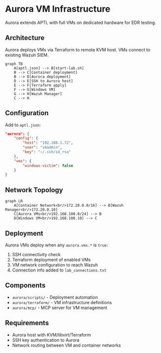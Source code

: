 # Aurora VM Infrastructure

Aurora extends APTL with full VMs on dedicated hardware for EDR testing.

## Architecture

Aurora deploys VMs via Terraform to remote KVM host. VMs connect to existing Wazuh SIEM.

```mermaid
graph TB
    A[aptl.json] --> B[start-lab.sh]
    B --> C[Container deployment]
    B --> D[Aurora deployment]
    D --> E[SSH to Aurora host]
    E --> F[Terraform apply]
    F --> G[Windows VM]
    G --> H[Wazuh Manager]
    C --> H
```

## Configuration

Add to `aptl.json`:
```json
"aurora": {
    "config": {
        "host": "192.168.1.72",
        "user": "vmadmin", 
        "key": "~/.ssh/id_rsa"
    },
    "vms": {
        "windows-victim": false
    }
}
```

## Network Topology

```mermaid
graph LR
    A[Container Network<br/>172.20.0.0/16] --> B[Wazuh Manager<br/>172.20.0.10]
    C[Aurora VMs<br/>192.168.100.0/24] --> B
    D[Windows VM<br/>192.168.100.10] --> C
```

## Deployment

Aurora VMs deploy when any `aurora.vms.*` is `true`:

1. SSH connectivity check
2. Terraform deployment of enabled VMs
3. VM network configuration to reach Wazuh
4. Connection info added to `lab_connections.txt`

## Components

- `aurora/scripts/` - Deployment automation
- `aurora/terraform/` - VM infrastructure definitions  
- `aurora/mcp/` - MCP server for VM management

## Requirements

- Aurora host with KVM/libvirt/Terraform
- SSH key authentication to Aurora
- Network routing between VM and container networks